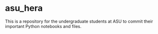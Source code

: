 # asu_hera
This is a repository for the undergraduate students at ASU to commit their important Python notebooks and files.
